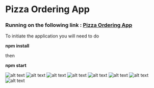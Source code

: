 # Pizza Ordering App

### Running on the following link : [Pizza Ordering App](https://pizza-sooty.vercel.app//)

To initiate the application you will need to do

**npm install**

then

**npm start**

![alt text](https://i.ibb.co/p1wGFH2/Screenshot-1.png)
![alt text](https://i.ibb.co/pLHjmBQ/Screenshot-2.png)
![alt text](https://i.ibb.co/n0gX0W4/Screenshot-3.png)
![alt text](https://i.ibb.co/5xtp5Yj/Screenshot-4.png)
![alt text](https://i.ibb.co/BCq9KF3/Screenshot-5.png)
![alt text](https://i.ibb.co/RYydcWp/Screenshot-6.png)
![alt text](https://i.ibb.co/Z2nXV04/Screenshot-7.png)
![alt text](https://i.ibb.co/kyh1Pwc/Screenshot-8.png)

